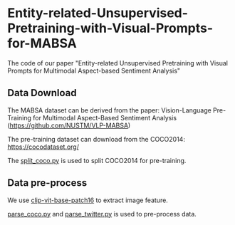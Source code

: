 # Entity-related-Unsupervised-Pretraining-with-Visual-Prompts-for-MABSA
The code of our paper "Entity-related Unsupervised Pretraining with Visual Prompts for Multimodal Aspect-based Sentiment Analysis"

## Data Download
The MABSA dataset can be derived from the paper: Vision-Language Pre-Training for Multimodal Aspect-Based Sentiment Analysis (https://github.com/NUSTM/VLP-MABSA)

The pre-training dataset can download from the COCO2014: https://cocodataset.org/

The [split_coco.py](https://github.com/lkh-meredith/Entity-related-Unsupervised-Pretraining-with-Visual-Prompts-for-MABSA/blob/main/split_coco.py) is used to split COCO2014 for pre-training.

## Data pre-process
We use [clip-vit-base-patch16](https://huggingface.co/openai/clip-vit-base-patch16) to extract image feature. 

[parse_coco.py](https://github.com/lkh-meredith/Entity-related-Unsupervised-Pretraining-with-Visual-Prompts-for-MABSA/blob/main/parse_coco.py) and [parse_twitter.py](https://github.com/lkh-meredith/Entity-related-Unsupervised-Pretraining-with-Visual-Prompts-for-MABSA/blob/main/parse_twitter.py) is used to pre-process data. 


